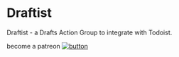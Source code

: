# Draftist

Draftist - a Drafts Action Group to integrate with Todoist.

become a patreon
[![button](http://www.presentationpro.com/images/product/medium/slide/PPP_CGENE_LT3_Presentation-PowerPoint-Slide-Graphic_Push_Button_Up.jpg)](https://mattermost.com)
